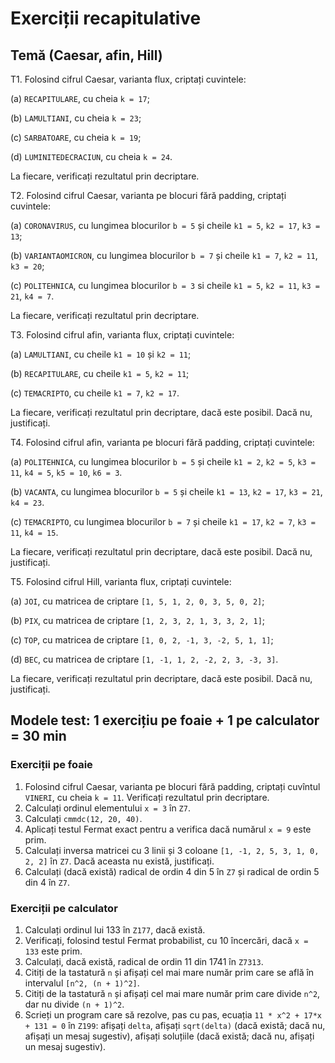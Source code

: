 # Exerciții recapitulative

## Temă (Caesar, afin, Hill)

T1. Folosind cifrul Caesar, varianta flux, criptați cuvintele:
	
(a) `RECAPITULARE`, cu cheia `k = 17`;

(b) `LAMULTIANI`, cu cheia `k = 23`;

(c) `SARBATOARE`, cu cheia `k = 19`;

(d) `LUMINITEDECRACIUN`, cu cheia `k = 24`.

La fiecare, verificați rezultatul prin decriptare.


T2. Folosind cifrul Caesar, varianta pe blocuri fără padding, criptați cuvintele:

(a) `CORONAVIRUS`, cu lungimea blocurilor `b = 5` și cheile `k1 = 5`, `k2 = 17`, `k3 = 13`;

(b) `VARIANTAOMICRON`, cu lungimea blocurilor `b = 7` și cheile `k1 = 7`, `k2 = 11`, `k3 = 20`;

(c) `POLITEHNICA`, cu lungimea blocurilor `b = 3` si cheile `k1 = 5`, `k2 = 11`, `k3 = 21`, `k4 = 7`.

La fiecare, verificați rezultatul prin decriptare.

T3. Folosind cifrul afin, varianta flux, criptați cuvintele:

(a) `LAMULTIANI`, cu cheile `k1 = 10` și `k2 = 11`;

(b) `RECAPITULARE`, cu cheile `k1 = 5`, `k2 = 11`;

(c) `TEMACRIPTO`, cu cheile `k1 = 7`, `k2 = 17`.

La fiecare, verificați rezultatul prin decriptare, dacă este posibil. Dacă nu, justificați.

T4. Folosind cifrul afin, varianta pe blocuri fără padding, criptați cuvintele:

(a) `POLITEHNICA`, cu lungimea blocurilor `b = 5` și cheile `k1 = 2`, `k2 = 5`, `k3 = 11`, `k4 = 5`, `k5 = 10`, `k6 = 3`.

(b) `VACANTA`, cu lungimea blocurilor `b = 5` și cheile `k1 = 13`, `k2 = 17`, `k3 = 21`, `k4 = 23`.

(c) `TEMACRIPTO`, cu lungimea blocurilor `b = 7` și cheile `k1 = 17`, `k2 = 7`, `k3 = 11`, `k4 = 15`.

La fiecare, verificați rezultatul prin decriptare, dacă este posibil. Dacă nu, justificați.

T5. Folosind cifrul Hill, varianta flux, criptați cuvintele:

(a) `JOI`, cu matricea de criptare `[1, 5, 1, 2, 0, 3, 5, 0, 2]`;

(b) `PIX`, cu matricea de criptare `[1, 2, 3, 2, 1, 3, 3, 2, 1]`;

(c) `TOP`, cu matricea de criptare `[1, 0, 2, -1, 3, -2, 5, 1, 1]`;

(d) `BEC`, cu matricea de criptare `[1, -1, 1, 2, -2, 2, 3, -3, 3]`.

La fiecare, verificați rezultatul prin decriptare, dacă este posibil. Dacă nu, justificați.


## Modele test: 1 exercițiu pe foaie + 1 pe calculator = 30 min

### Exerciții pe foaie
1. Folosind cifrul Caesar, varianta pe blocuri fără padding, criptați cuvîntul `VINERI`, cu cheia `k = 11`. Verificați rezultatul prin decriptare.
2. Calculați ordinul elementului `x = 3` în `Z7`.
3. Calculați `cmmdc(12, 20, 40)`.
4. Aplicați testul Fermat exact pentru a verifica dacă numărul `x = 9` este prim.
5. Calculați inversa matricei cu 3 linii și 3 coloane `[1, -1, 2, 5, 3, 1, 0, 2, 2]` în `Z7`. Dacă aceasta nu există, justificați.
6. Calculați (dacă există) radical de ordin 4 din 5 în `Z7` și radical de ordin 5 din 4 în `Z7`.

### Exerciții pe calculator
1. Calculați ordinul lui 133 în `Z177`, dacă există.
2. Verificați, folosind testul Fermat probabilist, cu 10 încercări, dacă `x = 133` este prim.
3. Calculați, dacă există, radical de ordin 11 din 1741 în `Z7313`.
4. Citiți de la tastatură `n` și afișați cel mai mare număr prim care se află în intervalul `[n^2, (n + 1)^2]`.
5. Citiți de la tastatură `n` și afișați cel mai mare număr prim care divide `n^2`, dar nu divide `(n + 1)^2`.
6. Scrieți un program care să rezolve, pas cu pas, ecuația `11 * x^2 + 17*x + 131 = 0` în `Z199`: afișați `delta`, afișați `sqrt(delta)` (dacă există; dacă nu, afișați un mesaj sugestiv), afișați soluțiile (dacă există; dacă nu, afișați un mesaj sugestiv).